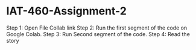 # IAT-460-Assignment-2

Step 1: Open File Collab link 
Step 2: Run the first segment of the code on Google Colab.
Step 3: Run Second segment of the code.
Step 4: Read the story
